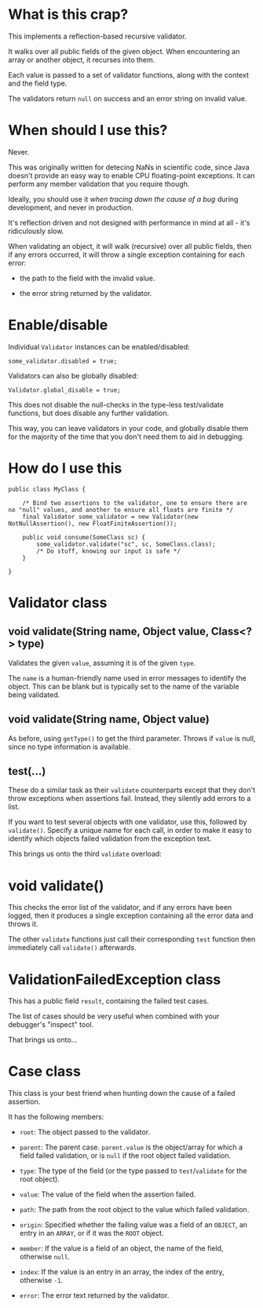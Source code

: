 # What is this crap?

This implements a reflection-based recursive validator.

It walks over all public fields of the given object.  When encountering an
array or another object, it recurses into them.

Each value is passed to a set of validator functions, along with the context
and the field type.

The validators return `null` on success and an error string on invalid value.


# When should I use this?

Never.

This was originally written for detecing NaNs in scientific code, since Java
doesn't provide an easy way to enable CPU floating-point exceptions.
It can perform any member validation that you require though.

Ideally, you should use it *when tracing down the cause of a bug* during
development, and never in production.

It's reflection driven and not designed with performance in mind at all - it's
ridiculously slow.

When validating an object, it will walk (recursive) over all public fields,
then if any errors occurred, it will throw a single exception containing for
each error:

 * the path to the field with the invalid value.

 * the error string returned by the validator.


# Enable/disable

Individual `Validator` instances can be enabled/disabled:

	some_validator.disabled = true;

Validators can also be globally disabled:

	Validator.global_disable = true;
	
This does not disable the null-checks in the type-less test/validate functions, but does disable any further validation.

This way, you can leave validators in your code, and globally disable them for the majority of the time that you don't need them to aid in debugging.


# How do I use this

	public class MyClass {

		/* Bind two assertions to the validator, one to ensure there are no "null" values, and another to ensure all floats are finite */
		final Validator some_validator = new Validator(new NotNullAssertion(), new FloatFiniteAssertion());

		public void consume(SomeClass sc) {
			some_validator.validate("sc", sc, SomeClass.class);
			/* Do stuff, knowing our input is safe */
		}

	}


# Validator class


## void validate(String name, Object value, Class<?> type)

Validates the given `value`, assuming it is of the given `type`.

The `name` is a human-friendly name used in error messages to identify the object.
This can be blank but is typically set to the name of the variable being validated.


## void validate(String name, Object value)

As before, using `getType()` to get the third parameter.
Throws if `value` is null, since no type information is available.


## test(...)

These do a similar task as their `validate` counterparts except that they don't
throw exceptions when assertions fail.
Instead, they silently add errors to a list.

If you want to test several objects with one validator, use this, followed by `validate()`.
Specify a unique name for each call, in order to make it easy to identify which objects failed validation from the exception text.

This brings us onto the third `validate` overload:


# void validate()

This checks the error list of the validator, and if any errors have been
logged, then it produces a single exception containing all the error data and
throws it.

The other `validate` functions just call their corresponding `test` function
then immediately call `validate()` afterwards.


# ValidationFailedException class

This has a public field `result`, containing the failed test cases.

The list of cases should be very useful when combined with your debugger's "inspect" tool.

That brings us onto...


# Case class

This class is your best friend when hunting down the cause of a failed assertion.

It has the following members:

 * `root`: The object passed to the validator.

 * `parent`: The parent case.  `parent.value` is the object/array for which a field failed validation, or is `null` if the root object failed validation.

 * `type`: The type of the field (or the type passed to `test`/`validate` for the root object).

 * `value`: The value of the field when the assertion failed.

 * `path`: The path from the root object to the value which failed validation.

 * `origin`: Specified whether the failing value was a field of an `OBJECT`, an entry in an `ARRAY`, or if it was the `ROOT` object.

 * `member`: If the value is a field of an object, the name of the field, otherwise `null`.

 * `index`: If the value is an entry in an array, the index of the entry, otherwise `-1`.

 * `error`: The error text returned by the validator.

